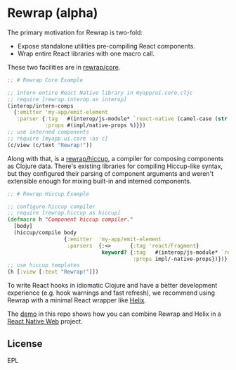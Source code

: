 # Rewrap (alpha)

The primary motivation for Rewrap is two-fold: 

* Expose standalone utilities pre-compiling React components.
* Wrap entire React libraries with one macro call.

These two facilities are in [rewrap/core](https://github.com/alidlo/rewrap/tree/master/rewrap-core).

```clj
;; # Rewrap Core Example

;; intern entire React Native library in myapp/ui.core.cljc
;; require [rewrap.interop as interop]
(interop/intern-comps 
  {:emitter 'my-app/emit-element
   :parser {:tag   #(interop/js-module* `react-native (camel-case (str (name %))))
            :props #(impl/native-props %)}})
;; use interned components
;; require [myapp.ui.core :as c]
(c/view (c/text "Rewrap!"))
```

Along with that, is a [rewrap/hiccup](https://github.com/alidlo/rewrap/tree/master/rewrap-hiccup), a compiler for composing components as Clojure data. There's existing libraries for compiling  Hiccup-like syntax, but they configured their parsing of component arguments and weren't extensible enough for mixing built-in and interned components. 

```clj
;; # Rewrap Hiccup Example

;; configure hiccup compiler 
;; require [rewrap.hiccup as hiccup]
(defmacro h "Component hiccup compiler."
  [body]
  (hiccup/compile body
                  {:emitter  'my-app/emit-element
                   :parsers  {:<>      {:tag 'react/Fragment}
                              keyword? {:tag   #(interop/js-module* `react-native (camel-case (str (name %))))
                                        :props impl/-native-props})})}
;; use hiccup templates
(h [:view [:text "Rewrap!"]])
```

To write React hooks in idiomatic Clojure and have a better development experience (e.g. hook warnings and fast refresh), we recommend using Rewrap with a minimal React wrapper like [Helix](https://github.com/Lokeh/helix).

The [demo](https://github.com/alidlo/rewrap/tree/master/demo) in this repo shows how you can combine Rewrap and Helix in a [React Native Web](https://github.com/necolas/react-native-web) project.

## License

EPL
